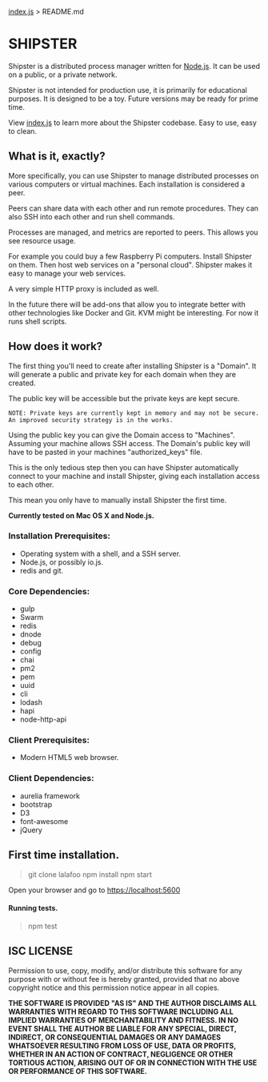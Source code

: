 [index.js](index.html) > README.md

# SHIPSTER

Shipster is a distributed process manager written for [Node.js](http://nodejs.org/). It can be used on a public, or a private network.

Shipster is not intended for production use, it is primarily for educational purposes. It is designed to be a toy. Future versions may be ready for prime time.

View [index.js](index.html) to learn more about the Shipster codebase. Easy to use, easy to clean.

## What is it, exactly?

More specifically, you can use Shipster to manage distributed processes on various computers or virtual machines. Each installation is considered a peer.

Peers can share data with each other and run remote procedures. They can also SSH into each other and run shell commands.

Processes are managed, and metrics are reported to peers. This allows you see resource usage.

For example you could buy a few Raspberry Pi computers. Install Shipster on them. Then host web services on a "personal cloud". Shipster makes it easy to manage your web services.

A very simple HTTP proxy is included as well.

In the future there will be add-ons that allow you to integrate better with other technologies like Docker and Git. KVM might be interesting. For now it runs shell scripts.

## How does it work?

The first thing you'll need to create after installing Shipster is a "Domain". It will generate a public and private key for each domain when they are created.

The public key will be accessible but the private keys are kept secure.

    NOTE: Private keys are currently kept in memory and may not be secure. An improved security strategy is in the works.

Using the public key you can give the Domain access to "Machines". Assuming your machine allows SSH access. The Domain's public key will have to be pasted in your machines "authorized_keys" file.

This is the only tedious step then you can have Shipster automatically connect to your machine and install Shipster, giving each installation access to each other.

This mean you only have to manually install Shipster the first time.

**Currently tested on Mac OS X and Node.js.**

### Installation Prerequisites:
 * Operating system with a shell, and a SSH server.
 * Node.js, or possibly io.js.
 * redis and git.

### Core Dependencies:
 * gulp
 * Swarm
 * redis
 * dnode
 * debug
 * config
 * chai
 * pm2
 * pem
 * uuid
 * cli
 * lodash
 * hapi
 * node-http-api

### Client Prerequisites:
 * Modern HTML5 web browser.

### Client Dependencies:
 * aurelia framework
 * bootstrap
 * D3
 * font-awesome
 * jQuery

## First time installation.

> git clone lalafoo
> npm install
> npm start

Open your browser and go to [https://localhost:5600](https://localhost:5600)

#### Running tests.

> npm test

## ISC LICENSE

Permission to use, copy, modify, and/or distribute this software for any purpose with or without fee is hereby granted, provided that no above copyright notice and this permission notice appear in all copies.

**THE SOFTWARE IS PROVIDED "AS IS" AND THE AUTHOR DISCLAIMS ALL WARRANTIES WITH REGARD TO THIS SOFTWARE INCLUDING ALL IMPLIED WARRANTIES OF MERCHANTABILITY AND FITNESS. IN NO EVENT SHALL THE AUTHOR BE LIABLE FOR ANY SPECIAL, DIRECT, INDIRECT, OR CONSEQUENTIAL DAMAGES OR ANY DAMAGES WHATSOEVER RESULTING FROM LOSS OF USE, DATA OR PROFITS, WHETHER IN AN ACTION OF CONTRACT, NEGLIGENCE OR OTHER TORTIOUS ACTION, ARISING OUT OF OR IN CONNECTION WITH THE USE OR PERFORMANCE OF THIS SOFTWARE.**
